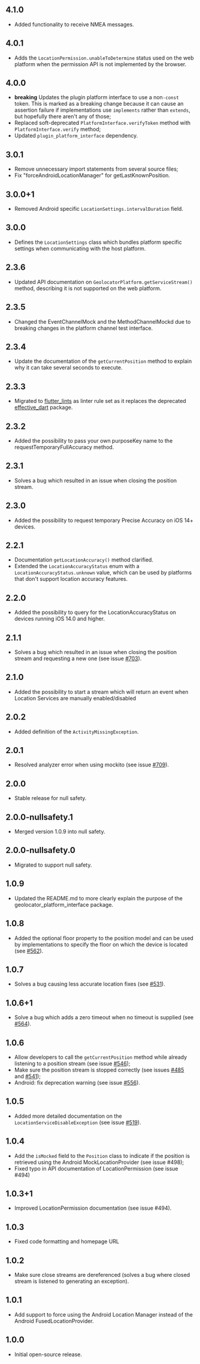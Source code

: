 ## 4.1.0

- Added functionality to receive NMEA messages.

## 4.0.1

- Adds the `LocationPermission.unableToDetermine` status used on the web platform when the permission API is not implemented by the browser.

## 4.0.0

- **breaking** Updates the plugin platform interface to use a non`-const` token. This is marked as a breaking change because it can cause an assertion failure if implementations use `implements` rather than `extends`, but hopefully there aren't any of those;
- Replaced soft-deprecated `PlatformInterface.verifyToken` method with `PlatformInterface.verify` method;
- Updated `plugin_platform_interface` dependency.

## 3.0.1

- Remove unnecessary import statements from several source files;
- Fix "forceAndroidLocationManager" for getLastKnownPosition.

## 3.0.0+1

- Removed Android specific `LocationSettings.intervalDuration` field.

## 3.0.0

- Defines the `LocationSettings` class which bundles platform specific settings when communicating with the host platform.

## 2.3.6

- Updated API documentation on `GeolocatorPlatform.getServiceStream()` method, describing it is not supported on the web platform.

## 2.3.5

- Changed the EventChannelMock and the MethodChannelMockd due to breaking changes in the platform channel test interface.

## 2.3.4

- Update the documentation of the `getCurrentPosition` method to explain why it can take several seconds to execute.

## 2.3.3

- Migrated to [flutter_lints](https://pub.dev/packages/flutter_lints) as linter rule set as it replaces the deprecated [effective_dart](https://pub.dev/packages/effective_dart) package.

## 2.3.2

- Added the possibility to pass your own purposeKey name to the requestTemporaryFullAccuracy method.

## 2.3.1

- Solves a bug which resulted in an issue when closing the position stream.

## 2.3.0

- Added the possibility to request temporary Precise Accuracy on iOS 14+ devices.

## 2.2.1

- Documentation `getLocationAccuracy()` method clarified.
- Extended the `LocationAccuracyStatus` enum with a `LocationAccuracyStatus.unknown` value, which can be used by platforms that don't support location accuracy features.

## 2.2.0

- Added the possibility to query for the LocationAccuracyStatus on devices running iOS 14.0 and higher.

## 2.1.1

- Solves a bug which resulted in an issue when closing the position stream and requesting a new one (see issue [#703](https://github.com/Baseflow/flutter-geolocator/issues/703)).

## 2.1.0

- Added the possibility to start a stream which will return an event when Location Services are manually enabled/disabled

## 2.0.2

- Added definition of the `ActivityMissingException`.

## 2.0.1

- Resolved analyzer error when using mockito (see issue [#709](https://github.com/Baseflow/flutter-geolocator/issues/709)).

## 2.0.0

- Stable release for null safety.

## 2.0.0-nullsafety.1

- Merged version 1.0.9 into null safety.

## 2.0.0-nullsafety.0

- Migrated to support null safety.

## 1.0.9

- Updated the README.md to more clearly explain the purpose of the geolocator_platform_interface package.

## 1.0.8

- Added the optional floor property to the position model and can be used by implementations to specify the floor on which the device is located (see [#562](https://github.com/Baseflow/flutter-geolocator/issues/562)).

## 1.0.7

- Solves a bug causing less accurate location fixes (see [#531](https://github.com/Baseflow/flutter-geolocator/issues/531)).

## 1.0.6+1

- Solve a bug which adds a zero timeout when no timeout is supplied (see [#564]((https://github.com/Baseflow/flutter-geolocator/issues/564))).

## 1.0.6

- Allow developers to call the `getCurrentPosition` method while already listening to a position stream (see issue [#546](https://github.com/Baseflow/flutter-geolocator/issues/546));
- Make sure the position stream is stopped correctly (see issues [#485](https://github.com/Baseflow/flutter-geolocator/issues/485) and [#541](https://github.com/Baseflow/flutter-geolocator/issues/541));
- Android: fix deprecation warning (see issue [#556](https://github.com/Baseflow/flutter-geolocator/issues/556)).

## 1.0.5

- Added more detailed documentation on the `LocationServiceDisableException` (see issue [#519](https://github.com/Baseflow/flutter-geolocator/issues/519)).

## 1.0.4

- Add the `isMocked` field to the `Position` class to indicate if the position is retrieved using the Android MockLocationProvider (see issue #498);
- Fixed typo in API documentation of LocationPermission (see issue #494)

## 1.0.3+1

- Improved LocationPermission documentation (see issue #494).

## 1.0.3

- Fixed code formatting and homepage URL

## 1.0.2

- Make sure close streams are dereferenced (solves a bug where closed stream is listened to generating an exception).

## 1.0.1

- Add support to force using the Android Location Manager instead of the Android FusedLocationProvider.

## 1.0.0

- Initial open-source release.
